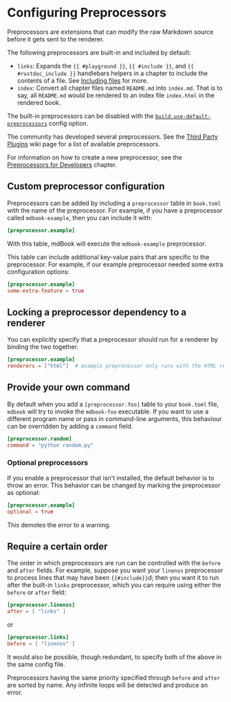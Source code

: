 # Configuring Preprocessors

Preprocessors are extensions that can modify the raw Markdown source before it gets sent to the renderer.

The following preprocessors are built-in and included by default:

- `links`: Expands the `{{ #playground }}`, `{{ #include }}`, and `{{ #rustdoc_include }}` handlebars
  helpers in a chapter to include the contents of a file.
  See [Including files] for more.
- `index`: Convert all chapter files named `README.md` into `index.md`. That is
  to say, all `README.md` would be rendered to an index file `index.html` in the
  rendered book.

The built-in preprocessors can be disabled with the [`build.use-default-preprocessors`] config option.

The community has developed several preprocessors.
See the [Third Party Plugins] wiki page for a list of available preprocessors.

For information on how to create a new preprocessor, see the [Preprocessors for Developers] chapter.

[Including files]: ../mdbook.md#including-files
[`build.use-default-preprocessors`]: general.md#build-options
[Third Party Plugins]: https://github.com/rust-lang/mdBook/wiki/Third-party-plugins
[Preprocessors for Developers]: ../../for_developers/preprocessors.md

## Custom preprocessor configuration

Preprocessors can be added by including a `preprocessor` table in `book.toml` with the name of the preprocessor.
For example, if you have a preprocessor called `mdbook-example`, then you can include it with:

```toml
[preprocessor.example]
```

With this table, mdBook will execute the `mdbook-example` preprocessor.

This table can include additional key-value pairs that are specific to the preprocessor.
For example, if our example preprocessor needed some extra configuration options:

```toml
[preprocessor.example]
some-extra-feature = true
```

## Locking a preprocessor dependency to a renderer

You can explicitly specify that a preprocessor should run for a renderer by
binding the two together.

```toml
[preprocessor.example]
renderers = ["html"]  # example preprocessor only runs with the HTML renderer
```

## Provide your own command

By default when you add a `[preprocessor.foo]` table to your `book.toml` file,
`mdbook` will try to invoke the `mdbook-foo` executable. If you want to use a
different program name or pass in command-line arguments, this behaviour can
be overridden by adding a `command` field.

```toml
[preprocessor.random]
command = "python random.py"
```

### Optional preprocessors

If you enable a preprocessor that isn't installed, the default behavior is to throw an error.
This behavior can be changed by marking the preprocessor as optional:

```toml
[preprocessor.example]
optional = true
```

This demotes the error to a warning.

## Require a certain order

The order in which preprocessors are run can be controlled with the `before` and `after` fields.
For example, suppose you want your `linenos` preprocessor to process lines that may have been `{{#include}}`d; then you want it to run after the built-in `links` preprocessor, which you can require using either the `before` or `after` field:

```toml
[preprocessor.linenos]
after = [ "links" ]
```

or

```toml
[preprocessor.links]
before = [ "linenos" ]
```

It would also be possible, though redundant, to specify both of the above in the same config file.

Preprocessors having the same priority specified through `before` and `after` are sorted by name.
Any infinite loops will be detected and produce an error.
